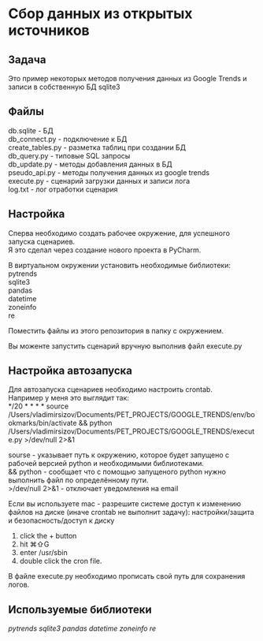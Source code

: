 # Сбор данных из открытых источников 

## Задача 
Это пример некоторых методов получения данных из Google Trends и записи в собственную БД sqlite3


## Файлы
db.sqlite - БД  
db_connect.py - подключение к БД  
create_tables.py - разметка таблиц при создании БД  
db_query.py - типовые SQL запросы  
db_update.py - методы добавления данных в БД  
pseudo_api.py - методы получения данных из google trends  
execute.py - сценарий загрузки данных и записи лога  
log.txt - лог отработки сценария  
  
## Настройка
Сперва необходимо создать рабочее окружение, для успешного запуска сценариев.  
Я это сделал через создание нового проекта в PyCharm.  

В виртуальном окружении установить необходимые библиотеки:  
pytrends  
sqlite3  
pandas  
datetime  
zoneinfo  
re

Поместить файлы из этого репозитория в папку с окружением.

Вы моженте запустить сценарий вручную выполнив файл execute.py

## Настройка автозапуска

Для автозапуска сценариев необходимо настроить crontab.  
Например у меня это выглядит так:  
*/20 * * * * source /Users/vladimirsizov/Documents/PET_PROJECTS/GOOGLE_TRENDS/env/bookmarks/bin/activate && python /Users/vladimirsizov/Documents/PET_PROJECTS/GOOGLE_TRENDS/execute.py >/dev/null 2>&1  

sourse - указывает путь к окружению, которое будет запущено с рабочей версией python и необходимыми библиотеками.  
&& python - сообщает что с помощью запущеного python  нужно выполнить файл по определённому пути.  
\>/dev/null 2>&1 - отключает уведомления на email


Если вы используете mac - разрешите системе доступ к изменению файлов на диске (иначе crontab не выполнит задачу):
настройки/защита и безопасность/доступ к диску
1. click the + button
2. hit ⌘⇧G
3. enter /usr/sbin
4. double click the cron file.


В файле execute.py необходимо прописать свой путь для сохранения логов.
## Используемые библиотеки

*pytrends sqlite3 pandas datetime zoneinfo re* 
